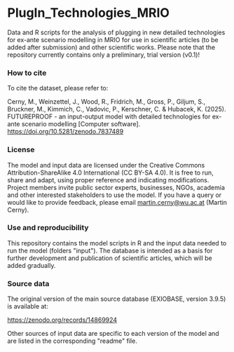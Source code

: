 # PlugIn_Technologies_MRIO

Data and R scripts for the analysis of plugging in new detailed technologies for ex-ante scenario modelling in MRIO for use in scientific articles (to be added after submission) and other scientific works.
Please note that the repository currently contains only a preliminary, trial version (v0.1)!


### How to cite

To cite the dataset, please refer to:

Cerny, M., Weinzettel, J., Wood, R., Fridrich, M., Gross, P., Giljum, S., Bruckner, M., Kimmich, C., Vadovic, P., Kerschner, C. & Hubacek, K. (2025). FUTUREPROOF - an input-output model with detailed technologies for ex-ante scenario modelling [Computer software]. https://doi.org/10.5281/zenodo.7837489


### License

The model and input data are licensed under the Creative Commons Attribution-ShareAlike 4.0 International (CC BY-SA 4.0). It is free to run, share and adapt, using proper reference and indicating modifications. Project members invite public sector experts, businesses, NGOs, academia and other interested stakeholders to use the model. If you have a query or would like to provide feedback, please email martin.cerny@wu.ac.at (Martin Cerny).


### Use and reproducibility

This repository contains the model scripts in R and the input data needed to run the model (folders "input"). The database is intended as a basis for further development and publication of scientific articles, which will be added gradually.


### Source data

The original version of the main source database (EXIOBASE, version 3.9.5) is available at:

https://zenodo.org/records/14869924


Other sources of input data are specific to each version of the model and are listed in the corresponding "readme" file.
